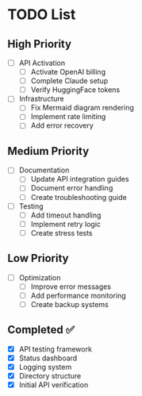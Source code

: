 # TODO List

## High Priority
- [ ] API Activation
  - [ ] Activate OpenAI billing
  - [ ] Complete Claude setup
  - [ ] Verify HuggingFace tokens

- [ ] Infrastructure
  - [ ] Fix Mermaid diagram rendering
  - [ ] Implement rate limiting
  - [ ] Add error recovery

## Medium Priority
- [ ] Documentation
  - [ ] Update API integration guides
  - [ ] Document error handling
  - [ ] Create troubleshooting guide

- [ ] Testing
  - [ ] Add timeout handling
  - [ ] Implement retry logic
  - [ ] Create stress tests

## Low Priority
- [ ] Optimization
  - [ ] Improve error messages
  - [ ] Add performance monitoring
  - [ ] Create backup systems

## Completed ✅
- [x] API testing framework
- [x] Status dashboard
- [x] Logging system
- [x] Directory structure
- [x] Initial API verification

